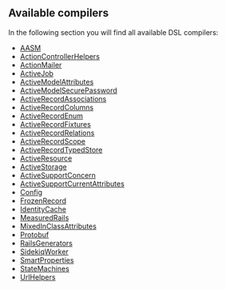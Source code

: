 ## Available compilers

In the following section you will find all available DSL compilers:

<!-- START_COMPILER_LIST -->
* [AASM](compiler_aasm.md)
* [ActionControllerHelpers](compiler_actioncontrollerhelpers.md)
* [ActionMailer](compiler_actionmailer.md)
* [ActiveJob](compiler_activejob.md)
* [ActiveModelAttributes](compiler_activemodelattributes.md)
* [ActiveModelSecurePassword](compiler_activemodelsecurepassword.md)
* [ActiveRecordAssociations](compiler_activerecordassociations.md)
* [ActiveRecordColumns](compiler_activerecordcolumns.md)
* [ActiveRecordEnum](compiler_activerecordenum.md)
* [ActiveRecordFixtures](compiler_activerecordfixtures.md)
* [ActiveRecordRelations](compiler_activerecordrelations.md)
* [ActiveRecordScope](compiler_activerecordscope.md)
* [ActiveRecordTypedStore](compiler_activerecordtypedstore.md)
* [ActiveResource](compiler_activeresource.md)
* [ActiveStorage](compiler_activestorage.md)
* [ActiveSupportConcern](compiler_activesupportconcern.md)
* [ActiveSupportCurrentAttributes](compiler_activesupportcurrentattributes.md)
* [Config](compiler_config.md)
* [FrozenRecord](compiler_frozenrecord.md)
* [IdentityCache](compiler_identitycache.md)
* [MeasuredRails](compiler_measuredrails.md)
* [MixedInClassAttributes](compiler_mixedinclassattributes.md)
* [Protobuf](compiler_protobuf.md)
* [RailsGenerators](compiler_railsgenerators.md)
* [SidekiqWorker](compiler_sidekiqworker.md)
* [SmartProperties](compiler_smartproperties.md)
* [StateMachines](compiler_statemachines.md)
* [UrlHelpers](compiler_urlhelpers.md)
<!-- END_COMPILER_LIST -->
